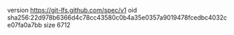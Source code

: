 version https://git-lfs.github.com/spec/v1
oid sha256:22d978b6366d4c78cc43580c0b4a35e0357a9019478fcedbc4032ce07fa0a7bb
size 6712
